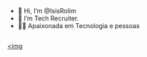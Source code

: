 - 👋 Hi, I’m @IsisRolim
- 👀 I’m Tech Recruiter.
- 👩‍💻 Apaixonada em Tecnologia e pessoas 
</div>

## 

<div> 


<a href="https://www.linkedin.com/in/isisrolim/" rel="nofollow"><img 
